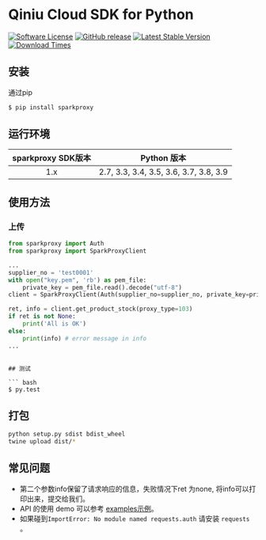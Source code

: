 # Qiniu Cloud SDK for Python

[![Software License](https://img.shields.io/badge/license-MIT-brightgreen.svg)](LICENSE)
[![GitHub release](https://img.shields.io/github/v/tag/qiniu/python-sdk.svg?label=release)](https://github.com/yungoo/spark-sdk-python/releases)
[![Latest Stable Version](https://img.shields.io/pypi/v/sparkproxy.svg)](https://pypi.python.org/pypi/spark-proxy)
[![Download Times](https://img.shields.io/pypi/dm/sparkproxy.svg)](https://pypi.python.org/pypi/spark-proxy)

## 安装

通过pip

```bash
$ pip install sparkproxy
```

## 运行环境

| sparkproxy SDK版本 |              Python 版本               |
|:----------------:| :------------------------------------: |
|       1.x        | 2.7, 3.3, 3.4, 3.5, 3.6, 3.7, 3.8, 3.9 |

## 使用方法

### 上传
```python
from sparkproxy import Auth
from sparkproxy import SparkProxyClient

...
supplier_no = 'test0001'
with open("key.pem", 'rb') as pem_file:
    private_key = pem_file.read().decode("utf-8")
client = SparkProxyClient(Auth(supplier_no=supplier_no, private_key=private_key))

ret, info = client.get_product_stock(proxy_type=103)
if ret is not None:
    print('All is OK')
else:
    print(info) # error message in info
...

```

```

## 测试

``` bash
$ py.test
```


## 打包

```bash
python setup.py sdist bdist_wheel
twine upload dist/*
```

## 常见问题

- 第二个参数info保留了请求响应的信息，失败情况下ret 为none, 将info可以打印出来，提交给我们。
- API 的使用 demo 可以参考 [examples示例](https://github.com/yungoo/spark-sdk-python/tree/master/examples)。
- 如果碰到`ImportError: No module named requests.auth` 请安装 `requests` 。
